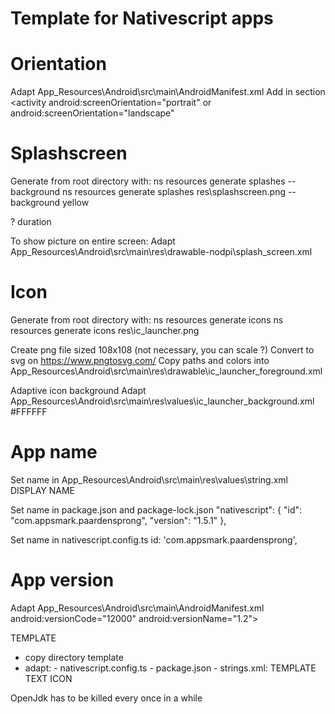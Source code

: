 # Template for Nativescript apps

# Orientation
Adapt App_Resources\Android\src\main\AndroidManifest.xml
Add in section <activity
	android:screenOrientation="portrait"
or
	android:screenOrientation="landscape"

# Splashscreen
Generate from root directory with:
	ns resources generate splashes <path to picture> --background <color>
	ns resources generate splashes res\splashscreen.png --background yellow
	
? duration

To show picture on entire screen:
Adapt App_Resources\Android\src\main\res\drawable-nodpi\splash_screen.xml
	<layer-list xmlns:android="http://schemas.android.com/apk/res/android" android:gravity="fill">
		<item>
			<bitmap android:gravity="fill" android:src="@drawable/logo" />
		</item>
	</layer-list>

# Icon
Generate from root directory with:
	ns resources generate icons <path to picture>
	ns resources generate icons res\ic_launcher.png 

Create png file sized 108x108 (not necessary, you can scale ?)
Convert to svg on https://www.pngtosvg.com/
Copy paths and colors into App_Resources\Android\src\main\res\drawable\ic_launcher_foreground.xml

Adaptive icon background
Adapt App_Resources\Android\src\main\res\values\ic_launcher_background.xml
    <color name="ic_launcher_background">#FFFFFF</color>

# App name
Set name in App_Resources\Android\src\main\res\values\string.xml
	<string name="title_activity_kimera">DISPLAY NAME</string>
	
Set name in package.json and package-lock.json
  "nativescript": {
	"id": "com.appsmark.paardensprong",
	"version": "1.5.1"
  },

Set name in nativescript.config.ts
  id: 'com.appsmark.paardensprong',
  
  
# App version
Adapt App_Resources\Android\src\main\AndroidManifest.xml
	android:versionCode="12000"
	android:versionName="1.2">
	
	
TEMPLATE
- copy directory template
- adapt:
		- nativescript.config.ts
		- package.json
		- strings.xml:
			<string name="app_name">TEMPLATE</string>
			<string name="title_activity_kimera">TEXT ICON</string>

OpenJdk has to be killed every once in a while			